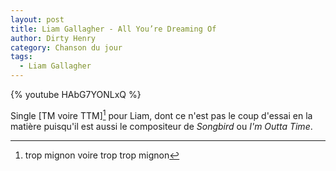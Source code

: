 ```yaml
---
layout: post
title: Liam Gallagher - All You’re Dreaming Of
author: Dirty Henry
category: Chanson du jour
tags:
  - Liam Gallagher
---
```


{% youtube HAbG7YONLxQ %}

Single [TM voire TTM][^1] pour Liam, dont ce n'est pas le coup d'essai en la
matière puisqu'il est aussi le compositeur de _Songbird_ ou _I'm Outta Time_.

[^1]: trop mignon voire trop trop mignon
